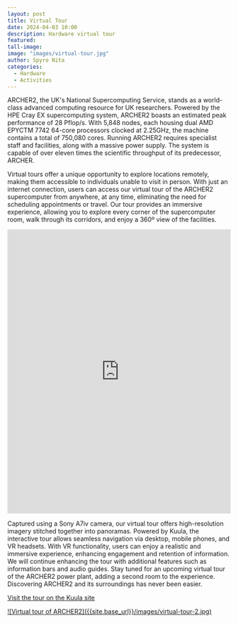 ```yaml
---
layout: post
title: Virtual Tour
date: 2024-04-03 10:00
description: Hardware virtual tour
featured: 
tall-image: 
image: "images/virtual-tour.jpg"
author: Spyro Nita
categories: 
  - Hardware
  - Activities
---
```



ARCHER2, the UK's National Supercomputing Service, stands as a world-class advanced computing resource for UK researchers. Powered by the HPE Cray EX supercomputing system, ARCHER2 boasts an estimated peak performance of 28 Pflop/s. With 5,848 nodes, each housing dual AMD EPYCTM 7742 64-core processors clocked at 2.25GHz, the machine contains a total of 750,080 cores. Running ARCHER2 requires specialist staff and facilities, along with a massive power supply. The system is capable of over eleven times the scientific throughput of its predecessor, ARCHER.

Virtual tours offer a unique opportunity to explore locations remotely, making them accessible to individuals unable to visit in person. With just an internet connection, users can access our virtual tour of the ARCHER2 supercomputer from anywhere, at any time, eliminating the need for scheduling appointments or travel. Our tour provides an immersive experience, allowing you to explore every corner of the supercomputer room, walk through its corridors, and enjoy a 360º view of the facilities.

<iframe width="100%" height="640" frameborder="0" allow="xr-spatial-tracking; gyroscope; accelerometer" allowfullscreen scrolling="no" src="https://kuula.co/share/collection/7c4Jv?logo=0&info=0&fs=1&vr=1&sd=1&initload=0&thumbs=1"></iframe>

Captured using a Sony A7iv camera, our virtual tour offers high-resolution imagery stitched together into panoramas. Powered by Kuula, the interactive tour allows seamless navigation via desktop, mobile phones, and VR headsets. With VR functionality, users can enjoy a realistic and immersive experience, enhancing engagement and retention of information. We will continue enhancing the tour with additional features such as information bars and audio guides. Stay tuned for an upcoming virtual tour of the ARCHER2 power plant, adding a second room to the experience. Discovering ARCHER2 and its surroundings has never been easier.

[Visit the tour on the Kuula site](https://kuula.co/share/collection/7c4Jv?logo=0&info=0&fs=1&vr=1&sd=1&initload=0&thumbs=1)

<a href="https://kuula.co/share/collection/7c4Jv?logo=0&info=0&fs=1&vr=1&sd=1&initload=0&thumbs=1" title="Take the tour">
![Virtual tour of ARCHER2]({{site.base_url}}/images/virtual-tour-2.jpg)
</a>